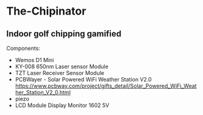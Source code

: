 # The-Chipinator
## Indoor golf chipping gamified

Components:
- Wemos D1 Mini
- KY-008 650nm Laser sensor Module
- TZT Laser Receiver Sensor Module
- PCBWayer - Solar Powered WiFi Weather Station V2.0  https://www.pcbway.com/project/gifts_detail/Solar_Powered_WiFi_Weather_Station_V2_0.html
- piezo
- LCD Module Display Monitor 1602 5V